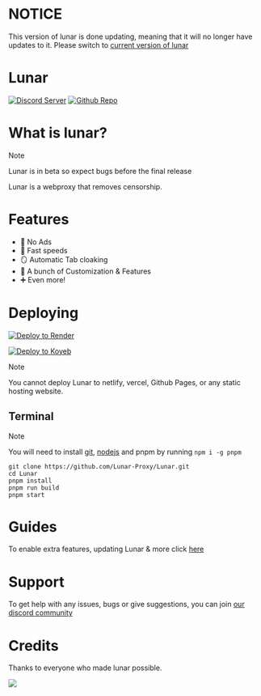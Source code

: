 # NOTICE

This version of lunar is done updating, meaning that it will no longer have updates to it. Please switch to [current version of lunar](https://github.com/Lunar-Proxy/lunar-v1)

# Lunar

[![Discord Server](https://skillicons.dev/icons?i=discord)](https://discord.gg/fuPtWjYuf8) [![Github Repo](https://skillicons.dev/icons?i=github)](https://github.com/Lunar-proxy/Lunar)

# What is lunar?

> [!NOTE]  
> Lunar is in beta so expect bugs before the final release

Lunar is a webproxy that removes censorship.

# Features

- 🚫 No Ads
- 🚀 Fast speeds
- 🪞 Automatic Tab cloaking
- 🎨 A bunch of Customization & Features
- ➕ Even more!

# Deploying

<a href="https://render.com/deploy?repo=https://github.com/lunar-proxy/lunar">
    <img src="https://raw.githubusercontent.com/BinBashBanana/deploy-buttons/main/buttons/remade/render.svg" alt="Deploy to Render">
</a>

[![Deploy to Koyeb](https://binbashbanana.github.io/deploy-buttons/buttons/remade/koyeb.svg)](https://app.koyeb.com/deploy?type=git&repository=github.com/lunar-proxy/lunar)
> [!NOTE]
> You cannot deploy Lunar to netlify, vercel, Github Pages, or any static hosting website.

## Terminal
> [!NOTE]
> You will need to install [git](https://git-scm.com/downloads), [nodejs](https://nodejs.org/en/download/prebuilt-installer) and pnpm by running `npm i -g pnpm`


```
git clone https://github.com/Lunar-Proxy/Lunar.git
cd Lunar
pnpm install
pnpm run build
pnpm start
```

# Guides

To enable extra features, updating Lunar & more click [here](https://github.com/Lunar-proxy/Lunar/wiki)

# Support

To get help with any issues, bugs or give suggestions, you can join [our discord community](https://dsc.gg/golunar)

# Credits

Thanks to everyone who made lunar possible.

<a href="https://github.com/lunar-proxy/lunar/graphs/contributors">
<img src="https://contrib.rocks/image?repo=lunar-proxy/lunar"/>
</a>
